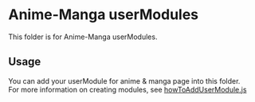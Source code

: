 # Anime-Manga userModules

This folder is for Anime-Manga userModules.

## Usage

You can add your userModule for anime & manga page into this folder. <br/>
For more information on creating modules, see [howToAddUserModule.js](https://github.com/KanashiiDev/MAL-Clean-JS/blob/main/src/howToAddUserModule.js)
